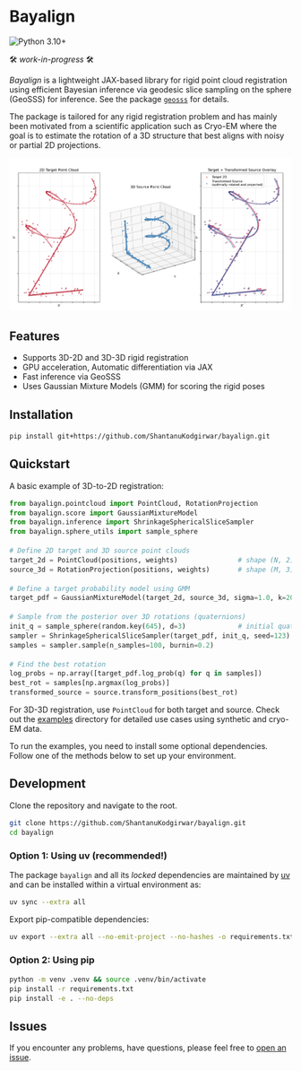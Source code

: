 # Bayalign
![Python 3.10+](https://img.shields.io/badge/Python-3.10%2B-blue?logo=python&logoColor=white)

🛠️ *work-in-progress* 🛠️

*Bayalign* is a lightweight JAX-based library for rigid point cloud registration using efficient Bayesian inference via geodesic slice sampling on the sphere (GeoSSS) for inference. See the package [`geosss`](https://github.com/microscopic-image-analysis/geosss) for details.

The package is tailored for any rigid registration problem and has mainly been motivated from a scientific application such as Cryo-EM where the goal is to estimate the rotation of a 3D structure that best aligns with noisy or partial 2D projections.

<p align="center">
<img src="https://github.com/ShantanuKodgirwar/bayalign/blob/8fc3448b6f634723146101f0fc01a6e7b7921f96/assets/reg3d2d.png" width="800">
</p>

## Features
- Supports 3D-2D and 3D-3D rigid registration
- GPU acceleration, Automatic differentiation via JAX
- Fast inference via GeoSSS
- Uses Gaussian Mixture Models (GMM) for scoring the rigid poses
 
## Installation

```bash
pip install git+https://github.com/ShantanuKodgirwar/bayalign.git
```

## Quickstart

A basic example of 3D-to-2D registration:

```python
from bayalign.pointcloud import PointCloud, RotationProjection
from bayalign.score import GaussianMixtureModel
from bayalign.inference import ShrinkageSphericalSliceSampler
from bayalign.sphere_utils import sample_sphere

# Define 2D target and 3D source point clouds
target_2d = PointCloud(positions, weights)               # shape (N, 2)
source_3d = RotationProjection(positions, weights)       # shape (M, 3)

# Define a target probability model using GMM
target_pdf = GaussianMixtureModel(target_2d, source_3d, sigma=1.0, k=20)

# Sample from the posterior over 3D rotations (quaternions)
init_q = sample_sphere(random.key(645), d=3)             # initial quaternion (4,)
sampler = ShrinkageSphericalSliceSampler(target_pdf, init_q, seed=123)
samples = sampler.sample(n_samples=100, burnin=0.2)

# Find the best rotation
log_probs = np.array([target_pdf.log_prob(q) for q in samples])
best_rot = samples[np.argmax(log_probs)]
transformed_source = source.transform_positions(best_rot)

```

For 3D-3D registration, use `PointCloud` for both target and source. Check out the [examples](examples/) directory for detailed use cases using synthetic and cryo-EM data. 

To run the examples, you need to install some optional dependencies. Follow one of the methods below to set up your environment.

## Development

Clone the repository and navigate to the root.

```bash
git clone https://github.com/ShantanuKodgirwar/bayalign.git
cd bayalign
```

### Option 1: Using uv (recommended!)

The package `bayalign` and all its *locked* dependencies are maintained by [uv](https://github.com/astral-sh/uv) and can be installed within a virtual environment as:

```bash
uv sync --extra all
```

Export pip-compatible dependencies:

```bash
uv export --extra all --no-emit-project --no-hashes -o requirements.txt
```

### Option 2: Using pip

```bash
python -m venv .venv && source .venv/bin/activate
pip install -r requirements.txt
pip install -e . --no-deps
```

## Issues

If you encounter any problems, have questions, please feel free to [open an issue](https://github.com/ShantanuKodgirwar/bayalign/issues).
